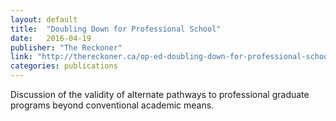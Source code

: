 ```yaml
---
layout: default
title:  "Doubling Down for Professional School"
date:   2016-04-19
publisher: "The Reckoner"
link: "http://thereckoner.ca/op-ed-doubling-down-for-professional-school/?lipi=urn%3Ali%3Apage%3Ad_flagship3_profile_view_base%3B9U5XZvFLSIiPje%2FykIgcrw%3D%3D"
categories: publications
---
```

Discussion of the validity of alternate pathways to professional graduate programs beyond conventional academic means.
